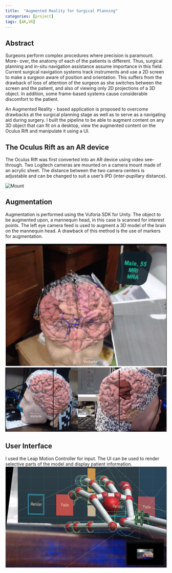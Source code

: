 ```yaml
---
title:  "Augmented Reality for Surgical Planning"
categories: [project]
tags: [AR,VR]
---
```


## Abstract

Surgeons perform complex procedures where precision is paramount. More- over, the anatomy of each of the patients is different. Thus, surgical planning and in-situ navigation assistance assume importance in this field.
Current surgical navigation systems track instruments and use a 2D screen to make a surgeon aware of position and orientation. This suffers from the drawback of loss of attention of the surgeon as she switches between the screen and the patient, and also of viewing only 2D projections of a 3D object. In addition, some frame-based systems cause considerable discomfort to the patient.

An Augmented Reality - based application is proposed to overcome drawbacks at the surgical planning stage as well as to serve as a navigating aid during surgery. I built the pipeline to be able to augment content on any 3D object that can fit on a desktop, view the augmented content on the Oculus Rift and manipulate it using a UI. 

## The Oculus Rift as an AR device

The Oculus Rift was first converted into an AR device using video see-through. Two Logitech cameras are mounted on a camera mount made of an acrylic sheet. The distance between the two camera centers is adjustable and can be changed to suit a user’s IPD (inter-pupillary distance). 

![Mount](/images/CameraMount.png)

## Augmentation

Augmentation is performed using the Vuforia SDK for Unity. The object to be augmented upon, a mannequin head, in this case is scanned for interest points. The left eye camera feed is used to augment a 3D model of the brain on the mannequin head. A drawback of this method is the use of markers for augmentation. 

![Augmentation](/images/Augmentation.png)
![Augmentation showing the tumor](/images/Tumor.png)


## User Interface

I used the Leap Motion Controller for input. The UI can be used to render selective parts of the model and display patient information. 
![UI](/images/UI.png)


